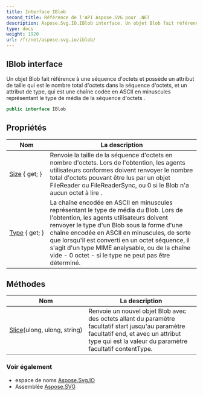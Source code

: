 ```yaml
---
title: Interface IBlob
second_title: Référence de l'API Aspose.SVG pour .NET
description: Aspose.Svg.IO.IBlob interface. Un objet Blob fait référence à une séquence doctets et possède un attribut de taille qui est le nombre total doctets dans la séquence doctets et un attribut de type qui est une chaîne codée en ASCII en minuscules représentant le type de média de la séquence doctets .
type: docs
weight: 1920
url: /fr/net/aspose.svg.io/iblob/
---
```

## IBlob interface

Un objet Blob fait référence à une séquence d'octets et possède un attribut de taille qui est le nombre total d'octets dans la séquence d'octets, et un attribut de type, qui est une chaîne codée en ASCII en minuscules représentant le type de média de la séquence d'octets .

```csharp
public interface IBlob
```

## Propriétés

| Nom | La description |
| --- | --- |
| [Size](../../aspose.svg.io/iblob/size/) { get; } | Renvoie la taille de la séquence d'octets en nombre d'octets. Lors de l'obtention, les agents utilisateurs conformes doivent renvoyer le nombre total d'octets pouvant être lus par un objet FileReader ou FileReaderSync, ou 0 si le Blob n'a aucun octet à lire . |
| [Type](../../aspose.svg.io/iblob/type/) { get; } | La chaîne encodée en ASCII en minuscules représentant le type de média du Blob. Lors de l'obtention, les agents utilisateurs doivent renvoyer le type d'un Blob sous la forme d'une chaîne encodée en ASCII en minuscules, de sorte que lorsqu'il est converti en un octet séquence, il s'agit d'un type MIME analysable, ou de la chaîne vide - 0 octet - si le type ne peut pas être déterminé. |

## Méthodes

| Nom | La description |
| --- | --- |
| [Slice](../../aspose.svg.io/iblob/slice/)(ulong, ulong, string) | Renvoie un nouvel objet Blob avec des octets allant du paramètre facultatif start jusqu'au paramètre facultatif end, et avec un attribut type qui est la valeur du paramètre facultatif contentType. |

### Voir également

* espace de noms [Aspose.Svg.IO](../../aspose.svg.io/)
* Assemblée [Aspose.SVG](../../)


